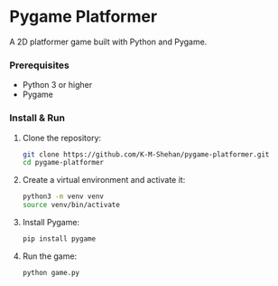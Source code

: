 # Pygame Platformer

A 2D platformer game built with Python and Pygame.

### Prerequisites

* Python 3 or higher
* Pygame 

### Install & Run

1. Clone the repository:

   ```bash
   git clone https://github.com/K-M-Shehan/pygame-platformer.git
   cd pygame-platformer
   ```
2. Create a virtual environment and activate it:

   ```bash
   python3 -m venv venv
   source venv/bin/activate
   ```
3. Install Pygame:

   ```bash
   pip install pygame
   ```
4. Run the game:

   ```bash
   python game.py
   ```
